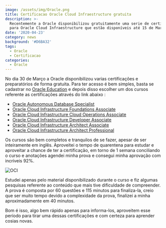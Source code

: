 ```yaml
---
image: /assets/img/Oracle.png
title: Certificacao Oracle Cloud Infraestructure gratuita
description: >-
  Recentemente a Oracle disponibilizou gratuitamente uma serie de certificações
  para Oracle Cloud Infraestructure que estão disponíveis até 15 de Mario.
date: '2020-04-23'
category: news
background: '#D6BA32'
tags:
  - Oracle
  - Certificacao
categories:
  - Oracle
---
```

No dia 30 de Março a Oracle disponibilizou varias certificações e preparatórios de forma gratuita. Para ter acesso é bem simples, basta se cadastrar no [Oracle Education](https://profile.oracle.com/myprofile/account/create-account.jspx?pid=ou&nexturl=https://education.oracle.com/pt_BR/?source=:so:tw:or:awr:ocorp:) e depois disso escolher um dos cursos referente as certificações através do link abaixo :

* [Oracle Autonomous Database Specialist](https://learn.oracle.com/ols/learning-path/become-an-autonomous-database-specialist/35573/55666)
* [Oracle Cloud Infrastructure Foundations Associate](https://learn.oracle.com/ols/learning-path/understand-oci-foundations/35644/75258)
* [Oracle Cloud Infrastructure Cloud Operations Associate](https://learn.oracle.com/ols/learning-path/manage-oci-operations-associate/35644/60972)
* [Oracle Cloud Infrastructure Developer Associate](https://learn.oracle.com/ols/learning-path/become-oci-developer-associate/35644/75248)
* [Oracle Cloud Infrastructure Architect Associate](https://learn.oracle.com/ols/learning-path/become-oci-architect-associate/35644/75658)
* [Oracle Cloud Infrastructure Architect Professional](https://learn.oracle.com/ols/learning-path/become-oci-architect-professional/35644/35802)

Os cursos são bem completos e tranquilos de se fazer, apesar de ser inteiramente em inglês. Aproveitei o tempo de quarentena para estudar e aproveitar a chance de ter a certificação, em torno de 1 semana conciliando o curso e anotações agendei minha prova e consegui minha aprovação com incríveis 92%.

![OCI](/assets/img/OCI.jpeg "OCI")

Estudei apenas pelo material disponibilizado durante o curso e fiz algumas pesquisas referente ao conteúdo que mais tive dificuldade de compreender. A prova é composta por 60 questões e 115 minutos para finaliza-la, creio que ser muito tempo devido a complexidade da prova, finalizei a minha aproximadamente em 40 minutos.

Bom é isso, algo bem rápido apenas para informa-los, aproveitem esse período para tirar uma dessas certificações e com certeza para aprender cosias novas.

